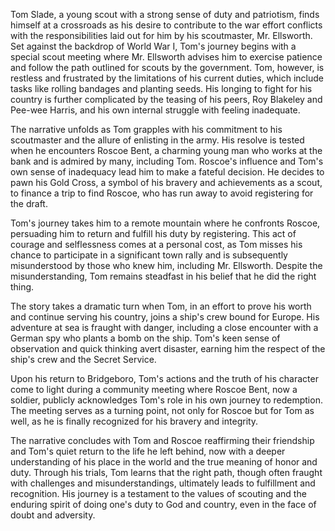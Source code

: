 Tom Slade, a young scout with a strong sense of duty and patriotism, finds himself at a crossroads as his desire to contribute to the war effort conflicts with the responsibilities laid out for him by his scoutmaster, Mr. Ellsworth. Set against the backdrop of World War I, Tom's journey begins with a special scout meeting where Mr. Ellsworth advises him to exercise patience and follow the path outlined for scouts by the government. Tom, however, is restless and frustrated by the limitations of his current duties, which include tasks like rolling bandages and planting seeds. His longing to fight for his country is further complicated by the teasing of his peers, Roy Blakeley and Pee-wee Harris, and his own internal struggle with feeling inadequate.

The narrative unfolds as Tom grapples with his commitment to his scoutmaster and the allure of enlisting in the army. His resolve is tested when he encounters Roscoe Bent, a charming young man who works at the bank and is admired by many, including Tom. Roscoe's influence and Tom's own sense of inadequacy lead him to make a fateful decision. He decides to pawn his Gold Cross, a symbol of his bravery and achievements as a scout, to finance a trip to find Roscoe, who has run away to avoid registering for the draft.

Tom's journey takes him to a remote mountain where he confronts Roscoe, persuading him to return and fulfill his duty by registering. This act of courage and selflessness comes at a personal cost, as Tom misses his chance to participate in a significant town rally and is subsequently misunderstood by those who knew him, including Mr. Ellsworth. Despite the misunderstanding, Tom remains steadfast in his belief that he did the right thing.

The story takes a dramatic turn when Tom, in an effort to prove his worth and continue serving his country, joins a ship's crew bound for Europe. His adventure at sea is fraught with danger, including a close encounter with a German spy who plants a bomb on the ship. Tom's keen sense of observation and quick thinking avert disaster, earning him the respect of the ship's crew and the Secret Service.

Upon his return to Bridgeboro, Tom's actions and the truth of his character come to light during a community meeting where Roscoe Bent, now a soldier, publicly acknowledges Tom's role in his own journey to redemption. The meeting serves as a turning point, not only for Roscoe but for Tom as well, as he is finally recognized for his bravery and integrity.

The narrative concludes with Tom and Roscoe reaffirming their friendship and Tom's quiet return to the life he left behind, now with a deeper understanding of his place in the world and the true meaning of honor and duty. Through his trials, Tom learns that the right path, though often fraught with challenges and misunderstandings, ultimately leads to fulfillment and recognition. His journey is a testament to the values of scouting and the enduring spirit of doing one's duty to God and country, even in the face of doubt and adversity.